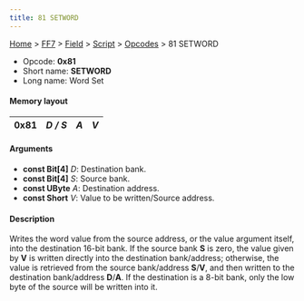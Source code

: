 ```yaml
---
title: 81 SETWORD
---
```


[Home](/ff7-flat-wiki/Main%20Page.md) > [FF7](/ff7-flat-wiki/FF7.md) > [Field](/ff7-flat-wiki/FF7/Field.md) > [Script](/ff7-flat-wiki/FF7/Field/Script.md) > [Opcodes](/ff7-flat-wiki/FF7/Field/Script/Opcodes.md) > 81 SETWORD

-   Opcode: **0x81**
-   Short name: **SETWORD**
-   Long name: Word Set

#### Memory layout

| 0x81 | *D / S* | *A* | *V* |
|------|---------|-----|-----|

#### Arguments

-   **const Bit\[4\]** *D*: Destination bank.
-   **const Bit\[4\]** *S*: Source bank.
-   **const UByte** *A*: Destination address.
-   **const Short** *V*: Value to be written/Source address.

#### Description

Writes the word value from the source address, or the value argument
itself, into the destination 16-bit bank. If the source bank **S** is
zero, the value given by **V** is written directly into the destination
bank/address; otherwise, the value is retrieved from the source
bank/address **S**/**V**, and then written to the destination
bank/address **D**/**A**. If the destination is a 8-bit bank, only the
low byte of the source will be written into it.
